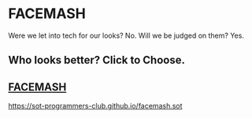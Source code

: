 <body>
    <div class="header">
        <h1 id="title">FACEMASH</h1>
    </div>
    <div class="container">
        <p id="caption">Were we let into tech for our looks? No. Will we be judged on them? Yes.</p>
        <h2 id="choose-title">Who looks better? Click to Choose.</h2>
        <a href="https://sot-programmers-club.github.io/facemash.sot"><h2><strong>FACEMASH</strong></h2></a>
    </div>
    
https://sot-programmers-club.github.io/facemash.sot
